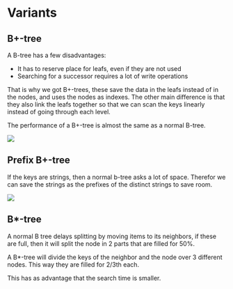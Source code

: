 # Variants

## B+-tree

A B-tree has a few disadvantages:

* It has to reserve place for leafs, even if they are not used
* Searching for a successor requires a lot of write operations

That is why we got B+-trees, these save the data in the leafs instead of in the nodes, and uses the nodes as indexes. The other main difference is that they also link the leafs together so that we can scan the keys linearly instead of going through each level.

The performance of a B+-tree is almost the same as a normal B-tree.

![](../../.gitbook/assets/b_trees_+.png)

## Prefix B+-tree

If the keys are strings, then a normal b-tree asks a lot of space. Therefor we can save the strings as the prefixes of the distinct strings to save room.

![](../../.gitbook/assets/b_trees_prefix.png)

## B\*-tree

A normal B tree delays splitting by moving items to its neighbors, if these are full, then it will split the node in 2 parts that are filled for 50%.

A B\*-tree will divide the keys of the neighbor and the node over 3 different nodes. This way they are filled for 2/3th each.

This has as advantage that the search time is smaller.

